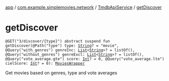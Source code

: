 [app](../../index.md) / [com.example.simplemovies.network](../index.md) / [TmdbApiService](index.md) / [getDiscover](./get-discover.md)

# getDiscover

`@GET("3/discover/{type}") abstract suspend fun getDiscover(@Path("type") type: `[`String`](https://kotlinlang.org/api/latest/jvm/stdlib/kotlin/-string/index.html)`? = "movie", @Query("with_genres") genreInc: `[`List`](https://kotlinlang.org/api/latest/jvm/stdlib/kotlin.collections/-list/index.html)`<`[`String`](https://kotlinlang.org/api/latest/jvm/stdlib/kotlin/-string/index.html)`>? = listOf(), @Query("without_genres") genreExcl: `[`List`](https://kotlinlang.org/api/latest/jvm/stdlib/kotlin.collections/-list/index.html)`<`[`String`](https://kotlinlang.org/api/latest/jvm/stdlib/kotlin/-string/index.html)`>? = listOf(), @Query("vote_average.gte") score: `[`Int`](https://kotlinlang.org/api/latest/jvm/stdlib/kotlin/-int/index.html)`? = 0, @Query("vote_average.lte") cielScore: `[`Int`](https://kotlinlang.org/api/latest/jvm/stdlib/kotlin/-int/index.html)`? = 0): `[`MoviesWrapper`](../../com.example.simplemovies.domain/-movies-wrapper/index.md)

Get movies based on genres, type and vote averages

